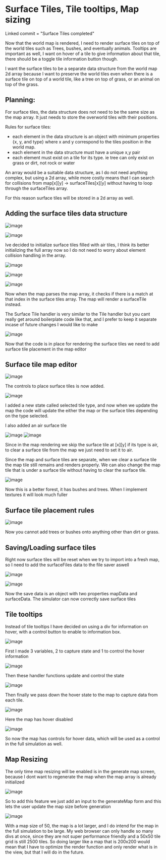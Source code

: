
# Surface Tiles, Tile tooltips, Map sizing

Linked commit = "Surface Tiles completed"

Now that the world map is rendered, I need to render surface tiles on top of the world tiles such as Trees, bushes, and eventually animals. Tooltips are important as well, I want on hover of a tile to give information about that tile, there should be a toggle tile information button though.

I want the surface tiles to be a separate data structure from the world map 2d array because I want to preserve the world tiles even when there is a surface tile on top of a world tile, like a tree on top of grass, or an animal on top of the grass.


## Planning:

For surface tiles, the data structure does not need to be the same size as the map array. It just needs to store the overworld tiles with their positions.

Rules for surface tiles:
* each element in the data structure is an object with minimum properties {x, y, and type} where x and y correspond to the tiles position in the world map.
* each element in the data structure must have a unique x,y pair
* each element must exist on a tile for its type. ie tree can only exist on grass or dirt, not rock or water

An array would be a suitable data structure, as I do not need anything complex, but using a 2d array, while more costly means that I can search for collisions from map[x][y] -> surfaceTiles[x][y] without having to loop through the surfaceTiles array.

For this reason surface tiles will be stored in a 2d array as well.


## Adding the surface tiles data structure

![image](https://github.com/christophermarek/Terra/blob/master/devblog/(2)%20Surface%20Tiles%20screenshots/surfaceTilesCodeEditorPNG.PNG)

![image](https://github.com/christophermarek/Terra/blob/master/devblog/(2)%20Surface%20Tiles%20screenshots/surfaceTilesProps.PNG)

Ive decided to initialize surface tiles filled with air tiles, I think its better initializing the full array now so I do not need to worry about element collision handling in the array.

![image](https://github.com/christophermarek/Terra/blob/master/devblog/(2)%20Surface%20Tiles%20screenshots/mapConditionalRendering.PNG)

![image](https://github.com/christophermarek/Terra/blob/master/devblog/(2)%20Surface%20Tiles%20screenshots/surfaceTileHandler.PNG)

![image](https://github.com/christophermarek/Terra/blob/master/devblog/(2)%20Surface%20Tiles%20screenshots/tree.png)

Now when the map parses the map array, it checks if there is a match at that index in the surface tiles array. The map will render a surfaceTile instead.

The Surface Tile handler is very similar to the Tile handler but you cant really get around boilerplate code like that, and I prefer to keep it separate incase of future changes I would like to make

![image](https://github.com/christophermarek/Terra/blob/master/devblog/(2)%20Surface%20Tiles%20screenshots/SurfaceTilescss.PNG)


Now that the code is in place for rendering the surface tiles we need to add surface tile placement in the map editor 

## Surface tile map editor

![image](https://github.com/christophermarek/Terra/blob/master/devblog/(2)%20Surface%20Tiles%20screenshots/surfaceTileControls.PNG)

The controls to place surface tiles is now added.

![image](https://github.com/christophermarek/Terra/blob/master/devblog/(2)%20Surface%20Tiles%20screenshots/updateSelectedTile.PNG)

I added a new state called selected tile type, and now when we update the map the code will update the either the map or the surface tiles depending on the type selected.

I also added an air surface tile

![image](https://github.com/christophermarek/Terra/blob/master/devblog/(2)%20Surface%20Tiles%20screenshots/airaddedhandler.PNG)
![image](https://github.com/christophermarek/Terra/blob/master/devblog/(2)%20Surface%20Tiles%20screenshots/air.PNG)

Since in the map rendering we skip the surface tile at [x][y] if its type is air, to clear a surface tile from the map we just need to set it to air.

Since the map and surface tiles are separate, when we clear a surface tile the map tile still remains and renders properly. We can also change the map tile that is under a surface tile without having to clear the surface tile.

![image](https://github.com/christophermarek/Terra/blob/master/devblog/(2)%20Surface%20Tiles%20screenshots/mapwithsurfaceTiles.PNG)

Now this is a better forest, it has bushes and trees. When I implement textures it will look much fuller

## Surface tile placement rules

![image](https://github.com/christophermarek/Terra/blob/master/devblog/(2)%20Surface%20Tiles%20screenshots/surfaceTileAllowed.png)

Now you cannot add trees or bushes onto anything other than dirt or grass.

## Saving/Loading surface tiles

Right now surface tiles will be reset when we try to import into a fresh map, so I need to add the surfaceFiles data to the file saver aswell

![image](https://github.com/christophermarek/Terra/blob/master/devblog/(2)%20Surface%20Tiles%20screenshots/mapexport.png)

![image](https://github.com/christophermarek/Terra/blob/master/devblog/(2)%20Surface%20Tiles%20screenshots/mapimport.png)

Now the save data is an object with two properties mapData and surfaceData. The simulator can now correctly save surface tiles

## Tile tooltips

Instead of tile tooltips I have decided on using a div for information on hover, with a control button to enable to information box.

![image](https://github.com/christophermarek/Terra/blob/master/devblog/(2)%20Surface%20Tiles%20screenshots/hoverState.PNG)

First I made 3 variables, 2 to capture state and 1 to control the hover information

![image](https://github.com/christophermarek/Terra/blob/master/devblog/(2)%20Surface%20Tiles%20screenshots/hoverFunctions.PNG)

Then these handler functions update and control the state

![image](https://github.com/christophermarek/Terra/blob/master/devblog/(2)%20Surface%20Tiles%20screenshots/mapHover.PNG)

Then finally we pass down the hover state to the map to capture data from each tile.

![image](https://github.com/christophermarek/Terra/blob/master/devblog/(2)%20Surface%20Tiles%20screenshots/mapNoHover.PNG)

Here the map has hover disabled

![image](https://github.com/christophermarek/Terra/blob/master/devblog/(2)%20Surface%20Tiles%20screenshots/mapHoverEnabled.PNG)

So now the map has controls for hover data, which will be used as a control in the full simulation as well.

## Map Resizing

The only time map resizing will be enabled is in the generate map screen, because I dont want to regenerate the map when the map array is already initialized

![image](https://github.com/christophermarek/Terra/blob/master/devblog/(2)%20Surface%20Tiles%20screenshots/mapSizeCode.PNG)

So to add this feature we just add an input to the generateMap form and this lets the user update the map size before generation

![image](https://github.com/christophermarek/Terra/blob/master/devblog/(2)%20Surface%20Tiles%20screenshots/bigMap.PNG)

With a map size of 50, the map is a lot larger, and I do intend for the map in the full simulation to be large. My web browser can only handle so many divs at once, since they are not super performance friendly and a 50x50 tile grid is still 2500 tiles. So doing larger like a map that is 200x200 would mean that I have to optimize the render function and only render what is in the view, but that I will do in the future.